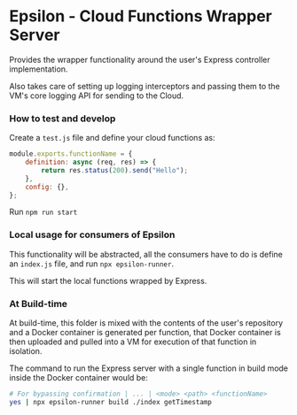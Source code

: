 # Epsilon - Cloud Functions Wrapper Server

Provides the wrapper functionality around the user's Express controller implementation.

Also takes care of setting up logging interceptors and passing them to the VM's core logging API for sending to the Cloud.

### How to test and develop

Create a `test.js` file and define your cloud functions as:

```js
module.exports.functionName = {
	definition: async (req, res) => {
		return res.status(200).send("Hello");
	},
	config: {},
};
```

Run `npm run start`

### Local usage for consumers of Epsilon

This functionality will be abstracted, all the consumers have to do is define an `index.js` file, and run `npx epsilon-runner`.

This will start the local functions wrapped by Express.

### At Build-time

At build-time, this folder is mixed with the contents of the user's repository and a Docker container is generated per function, that Docker container is then uploaded and pulled into a VM for execution of that function in isolation.

The command to run the Express server with a single function in build mode inside the Docker container would be:

```bash
# For bypassing confirmation | ... | <mode> <path> <functionName>
yes | npx epsilon-runner build ./index getTimestamp
```
